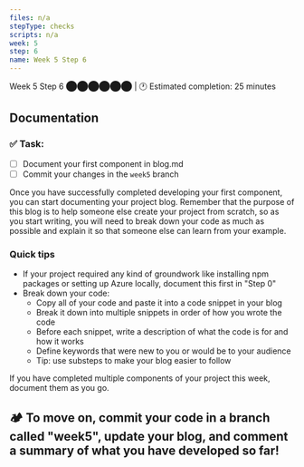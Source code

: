 ```yaml
---
files: n/a
stepType: checks
scripts: n/a
week: 5
step: 6
name: Week 5 Step 6
---
```

Week 5 Step 6 ⬤⬤⬤⬤⬤⬤ | 🕐 Estimated completion: 25 minutes

## Documentation

### ✅  Task:

- [ ] Document your first component in blog.md
- [ ] Commit your changes in the `week5` branch

Once you have successfully completed developing your first component, you can start documenting your project blog. Remember that the purpose of this blog is to help someone else create your project from scratch, so as you start writing, you will need to break down your code as much as possible and explain it so that someone else can learn from your example.

### Quick tips

* If your project required any kind of groundwork like installing npm packages or setting up Azure locally, document this first in "Step 0"
* Break down your code:
  * Copy all of your code and paste it into a code snippet in your blog
  * Break it down into multiple snippets in order of how you wrote the code
  * Before each snippet, write a description of what the code is for and how it works
  * Define keywords that were new to you or would be to your audience
  * Tip: use substeps to make your blog easier to follow

If you have completed multiple components of your project this week, document them as you go.

## **:camping: To move on, commit your code in a branch called "week5", update your blog, and comment a summary of what you have developed so far!**